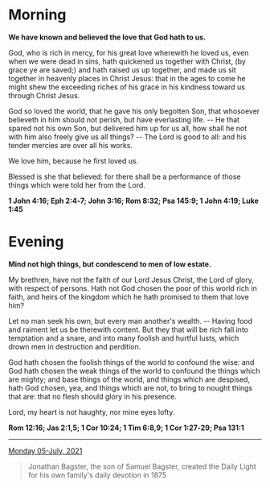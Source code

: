# Morning

**We have known and believed the love that God hath to us.**
 
God, who is rich in mercy, for his great love wherewith he loved us, even when we were dead in sins, hath quickened us together with Christ, (by grace ye are saved;) and hath raised us up together, and made us sit together in heavenly places in Christ Jesus: that in the ages to come he might shew the exceeding riches of his grace in his kindness toward us through Christ Jesus.
 
God so loved the world, that he gave his only begotten Son, that whosoever believeth in him should not perish, but have everlasting life. -- He that spared not his own Son, but delivered him up for us all, how shall he not with him also freely give us all things? -- The Lord is good to all: and his tender mercies are over all his works.
 
We love him, because he first loved us.
 
Blessed is she that believed: for there shall be a performance of those things which were told her from the Lord.  

**1 John 4:16; Eph 2:4‑7; John 3:16; Rom 8:32; Psa 145:9; 1 John 4:19; Luke 1:45**

# Evening

**Mind not high things, but condescend to men of low estate.**
 
My brethren, have not the faith of our Lord Jesus Christ, the Lord of glory, with respect of persons. Hath not God chosen the poor of this world rich in faith, and heirs of the kingdom which he hath promised to them that love him?
 
Let no man seek his own, but every man another's wealth. -- Having food and raiment let us be therewith content. But they that will be rich fall into temptation and a snare, and into many foolish and hurtful lusts, which drown men in destruction and perdition.
 
God hath chosen the foolish things of the world to confound the wise: and God hath chosen the weak things of the world to confound the things which are mighty; and base things of the world, and things which are despised, hath God chosen, yea, and things which are not, to bring to nought things that are: that no flesh should glory in his presence.
 
Lord, my heart is not haughty, nor mine eyes lofty.  

**Rom 12:16; Jas 2:1,5; 1 Cor 10:24; 1 Tim 6:8,9; 1 Cor 1:27‑29; Psa 131:1**

---

[Monday 05-July, 2021](https://t.me/s/daily_light)

> Jonathan Bagster, the son of Samuel Bagster, created the Daily Light for his own family's daily devotion in 1875

